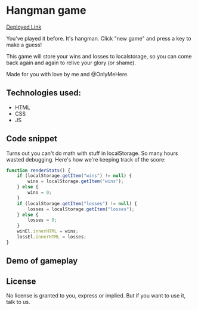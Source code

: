 # Hangman game

[Deployed Link](https://lshillman.github.io/hangman/)

You've played it before. It's hangman. Click "new game" and press a key to make a guess!

This game will store your wins and losses to localstorage, so you can come back again and again to relive your glory (or shame).

Made for you with love by me and @OnlyMeHere.

## Technologies used:

* HTML
* CSS
* JS

## Code snippet

Turns out you can't do math with stuff in localStorage. So many hours wasted debugging. Here's how we're keeping track of the score:

````javascript
function renderStats() {
    if (localStorage.getItem("wins") != null) {
        wins = localStorage.getItem("wins");
    } else {
        wins = 0;
    }
    if (localStorage.getItem("losses") != null) {
        losses = localStorage.getItem("losses");
    } else {
        losses = 0;
    }
    winEl.innerHTML = wins;
    lossEl.innerHTML = losses;
}
````

## Demo of gameplay


## License

No license is granted to you, express or implied. But if you want to use it, talk to us.